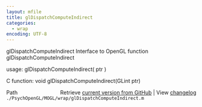 ```yaml
---
layout: mfile
title: glDispatchComputeIndirect
categories:
  - wrap
encoding: UTF-8
---
```


glDispatchComputeIndirect  Interface to OpenGL function glDispatchComputeIndirect  

usage:  glDispatchComputeIndirect( ptr )  

C function:  void glDispatchComputeIndirect(GLint ptr)  


<div class="code_header" style="text-align:right;">
  <span style="float:left;">Path&nbsp;&nbsp;</span> <span class="counter">Retrieve <a href=
  "https://raw.github.com/Psychtoolbox-3/Psychtoolbox-3/beta/./PsychOpenGL/MOGL/wrap/glDispatchComputeIndirect.m">current version from GitHub</a> | View <a href=
  "https://github.com/Psychtoolbox-3/Psychtoolbox-3/commits/beta/./PsychOpenGL/MOGL/wrap/glDispatchComputeIndirect.m">changelog</a></span>
</div>
<div class="code">
  <code>./PsychOpenGL/MOGL/wrap/glDispatchComputeIndirect.m</code>
</div>
